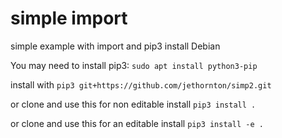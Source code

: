 # simple import
simple example with import and pip3 install
Debian

You may need to install pip3:
``sudo apt install python3-pip``

install with
``pip3 git+https://github.com/jethornton/simp2.git``

or clone and use this for non editable install
``pip3 install .``

or clone and use this for an editable install
``pip3 install -e .``

